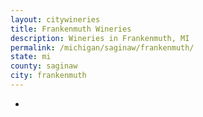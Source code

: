 ```yaml
---
layout: citywineries
title: Frankenmuth Wineries
description: Wineries in Frankenmuth, MI
permalink: /michigan/saginaw/frankenmuth/
state: mi
county: saginaw
city: frankenmuth
---
```

-
